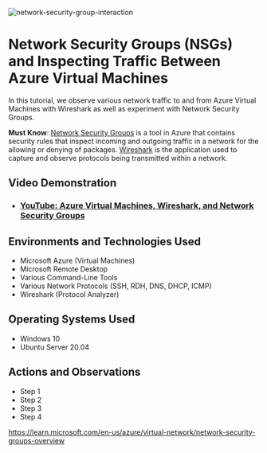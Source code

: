 
![network-security-group-interaction](https://github.com/AIweave/microsoft-azure/assets/121763338/50ba90a5-1c2b-4654-9222-2c949ee168df)

<h1>Network Security Groups (NSGs) and Inspecting Traffic Between Azure Virtual Machines</h1>

In this tutorial, we observe various network traffic to and from Azure Virtual Machines with Wireshark as well as experiment with Network Security Groups. <br />

**Must Know**: [Network Security Groups](https://docs.microsoft.com/en-us/azure/virtual-network/network-security-groups-overview) is a tool in Azure that contains security rules that inspect incoming and outgoing traffic in a network for the allowing or denying of packages. [Wireshark](https://www.comptia.org/content/articles/what-is-wireshark-and-how-to-use-it) is the application used to capture and observe protocols being transmitted within a network. 

<h2>Video Demonstration</h2>

- ### [YouTube: Azure Virtual Machines, Wireshark, and Network Security Groups](https://www.youtube.com)

<h2>Environments and Technologies Used</h2>

- Microsoft Azure (Virtual Machines)
- Microsoft Remote Desktop
- Various Command-Line Tools
- Various Network Protocols (SSH, RDH, DNS, DHCP, ICMP)
- Wireshark (Protocol Analyzer)

<h2>Operating Systems Used </h2>

- Windows 10
- Ubuntu Server 20.04


<h2>Actions and Observations</h2>

- Step 1
- Step 2
- Step 3
- Step 4


https://learn.microsoft.com/en-us/azure/virtual-network/network-security-groups-overview
